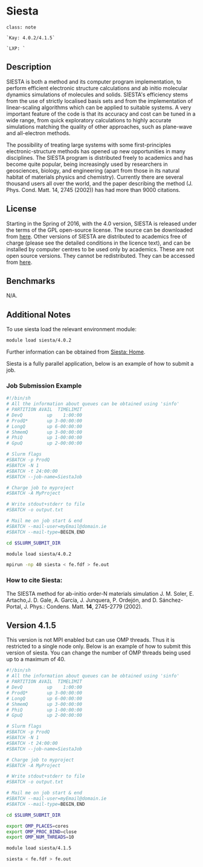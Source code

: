 # Siesta

```{admonition} Versions Installed
class: note

`Kay: 4.0.2/4.1.5`

`LXP: `

```


## Description

SIESTA is both a method and its computer program implementation, to
perform efficient electronic structure calculations and ab initio
molecular dynamics simulations of molecules and solids. SIESTA's
efficiency stems from the use of strictly localised basis sets and from
the implementation of linear-scaling algorithms which can be applied to
suitable systems. A very important feature of the code is that its
accuracy and cost can be tuned in a wide range, from quick exploratory
calculations to highly accurate simulations matching the quality of
other approaches, such as plane-wave and all-electron methods.

The possibility of treating large systems with some first-principles
electronic-structure methods has opened up new opportunities in many
disciplines. The SIESTA program is distributed freely to academics and
has become quite popular, being increasingly used by researchers in
geosciences, biology, and engineering (apart from those in its natural
habitat of materials physics and chemistry). Currently there are several
thousand users all over the world, and the paper describing the method
(J. Phys. Cond. Matt. 14, 2745 (2002)) has had more than 9000 citations.

## License

Starting in the Spring of 2016, with the 4.0 version, SIESTA is released
under the terms of the GPL open-source license. The source can be
downloaded from [here](https://launchpad.net/siesta). Other versions of
SIESTA are distributed to academics free of charge (please see the
detailed conditions in the licence text), and can be installed by
computer centres to be used only by academics. These are not open source
versions. They cannot be redistributed. They can be accessed from
[here](https://departments.icmab.es/leem/siesta/CodeAccess/selector.html).

## Benchmarks

N/A.

## Additional Notes

To use siesta load the relevant environment module:

```bash
module load siesta/4.0.2
```

Further information can be obtained from [Siesta: Home](http://departments.icmab.es/leem/siesta/ "Siesta Homepage").

Siesta is a fully parallel application, below is an example of how to submit a job.

### Job Submission Example

```bash
#!/bin/sh
# All the information about queues can be obtained using 'sinfo'
# PARTITION AVAIL  TIMELIMIT  
# DevQ         up    1:00:00   
# ProdQ*       up 3-00:00:00    
# LongQ        up 6-00:00:00    
# ShmemQ       up 3-00:00:00    
# PhiQ         up 1-00:00:00   
# GpuQ         up 2-00:00:00    

# Slurm flags
#SBATCH -p ProdQ
#SBATCH -N 1
#SBATCH -t 24:00:00
#SBATCH --job-name=SiestaJob

# Charge job to myproject 
#SBATCH -A MyProject

# Write stdout+stderr to file
#SBATCH -o output.txt

# Mail me on job start & end
#SBATCH --mail-user=myEmail@domain.ie
#SBATCH --mail-type=BEGIN,END

cd $SLURM_SUBMIT_DIR

module load siesta/4.0.2

mpirun -np 40 siesta < fe.fdf > fe.out
```

### How to cite Siesta:

The SIESTA method for ab-initio order-N materials simulation J. M.
Soler, E. Artacho,J. D. Gale, A. García, J. Junquera, P. Ordejón, and D.
Sánchez-Portal, J. Phys.: Condens. Matt. **14**, 2745-2779 (2002).

## Version 4.1.5

This version is not MPI enabled but can use OMP threads. Thus it is
restricted to a single node only. Below is an example of how to submit
this version of siesta. You can change the number of OMP threads being
used up to a maximum of 40.

```bash
#!/bin/sh
# All the information about queues can be obtained using 'sinfo'
# PARTITION AVAIL  TIMELIMIT  
# DevQ         up    1:00:00   
# ProdQ*       up 3-00:00:00    
# LongQ        up 6-00:00:00    
# ShmemQ       up 3-00:00:00    
# PhiQ         up 1-00:00:00   
# GpuQ         up 2-00:00:00    

# Slurm flags
#SBATCH -p ProdQ
#SBATCH -N 1
#SBATCH -t 24:00:00
#SBATCH --job-name=SiestaJob

# Charge job to myproject 
#SBATCH -A MyProject

# Write stdout+stderr to file
#SBATCH -o output.txt

# Mail me on job start & end
#SBATCH --mail-user=myEmail@domain.ie
#SBATCH --mail-type=BEGIN,END

cd $SLURM_SUBMIT_DIR

export OMP_PLACES=cores
export OMP_PROC_BIND=close
export OMP_NUM_THREADS=10

module load siesta/4.1.5

siesta < fe.fdf > fe.out
```

